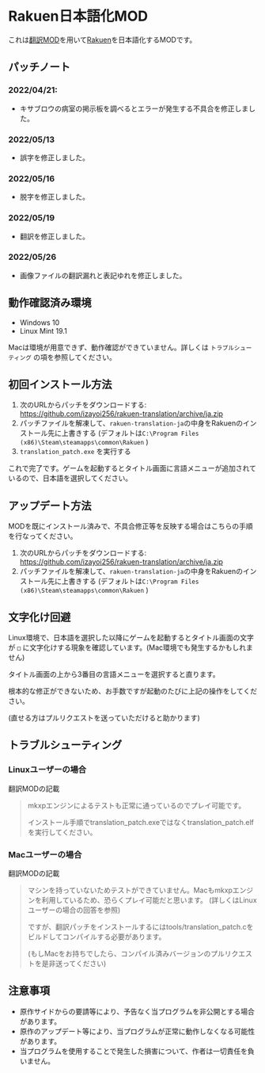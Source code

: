 # Rakuen日本語化MOD

これは[翻訳MOD](https://github.com/JoaoFelipe/rakuen-translation)を用いて[Rakuen](https://store.steampowered.com/app/559210/Rakuen/)を日本語化するMODです。

## パッチノート

### 2022/04/21:

- キサブロウの病室の掲示板を調べるとエラーが発生する不具合を修正しました。

### 2022/05/13

- 誤字を修正しました。

### 2022/05/16

- 脱字を修正しました。

### 2022/05/19

- 翻訳を修正しました。

### 2022/05/26

- 画像ファイルの翻訳漏れと表記ゆれを修正しました。

## 動作確認済み環境

- Windows 10
- Linux Mint 19.1

Macは環境が用意できず、動作確認ができていません。詳しくは `トラブルシューティング` の項を参照してください。

## 初回インストール方法

1. 次のURLからパッチをダウンロードする: https://github.com/izayoi256/rakuen-translation/archive/ja.zip
2. パッチファイルを解凍して、`rakuen-translation-ja`の中身をRakuenのインストール先に上書きする (デフォルトは`C:\Program Files (x86)\Steam\steamapps\common\Rakuen` )
3. `translation_patch.exe` を実行する

これで完了です。ゲームを起動するとタイトル画面に言語メニューが追加されているので、日本語を選択してください。

## アップデート方法

MODを既にインストール済みで、不具合修正等を反映する場合はこちらの手順を行なってください。

1. 次のURLからパッチをダウンロードする: https://github.com/izayoi256/rakuen-translation/archive/ja.zip
2. パッチファイルを解凍して、`rakuen-translation-ja`の中身をRakuenのインストール先に上書きする (デフォルトは`C:\Program Files (x86)\Steam\steamapps\common\Rakuen` )

## 文字化け回避

Linux環境で、日本語を選択した以降にゲームを起動するとタイトル画面の文字が `□` に文字化けする現象を確認しています。(Mac環境でも発生するかもしれません)

タイトル画面の上から3番目の言語メニューを選択すると直ります。

根本的な修正ができないため、お手数ですが起動のたびに上記の操作をしてください。

(直せる方はプルリクエストを送っていただけると助かります)

## トラブルシューティング

### Linuxユーザーの場合

翻訳MODの記載

> mkxpエンジンによるテストも正常に通っているのでプレイ可能です。
> 
> インストール手順でtranslation_patch.exeではなくtranslation_patch.elfを実行してください。

### Macユーザーの場合

翻訳MODの記載

> マシンを持っていないためテストができていません。Macもmkxpエンジンを利用しているため、恐らくプレイ可能だと思います。 (詳しくはLinuxユーザーの場合の回答を参照)
> 
> ですが、翻訳パッチをインストールするにはtools/translation_patch.cをビルドしてコンパイルする必要があります。
> 
> (もしMacをお持ちでしたら、コンパイル済みバージョンのプルリクエストを是非送ってください)

## 注意事項

- 原作サイドからの要請等により、予告なく当プログラムを非公開とする場合があります。
- 原作のアップデート等により、当プログラムが正常に動作しなくなる可能性があります。
- 当プログラムを使用することで発生した損害について、作者は一切責任を負いません。
